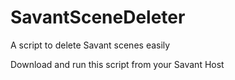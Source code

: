 # SavantSceneDeleter
A script to delete Savant scenes easily

Download and run this script from your Savant Host

